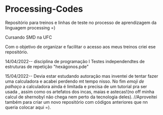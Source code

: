 # Processing-Codes
Repositório para treinos e linhas de teste no processo de aprendizagem da linguagem processing =)

Cursando SMD na UFC 

Com o objetivo de organizar e facilitar o acesso aos meus treinos criei ese repositório.

14/04/2022-- disciplina de programação I
Testes independendtes de estruturas de repetição "hexágonos.pde"


15/04/2022-- Devia estar estudando autoração mas inventei de tentar fazer uma calculadora e acabei perdendo mt tempo nisso.
No fim *emoji de palhaço* a calculadora ainda é limitada e precisa de um tutorial pra ser usada , assim como os artefatos dos incas, maias e astecas!(no off minha calcul de shernobyl não chega nem perto da tecnologia deles).
//Aproveitei também para criar um novo repositório com códigos anteriores que nn queria colocar aqui =).
